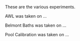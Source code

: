 These are the various experiments.
    
AWL was taken on ...
    
Belmont Baths was taken on ...
      
Pool Calibration was taken on ...
